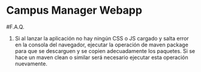 # Campus Manager Webapp

#F.A.Q.
1. Si al lanzar la aplicación no hay ningún CSS o JS cargado y salta error en la consola del navegador, ejecutar la operación de maven package para que se descarguen y se copien adecuadamente los paquetes. Si se hace un maven clean o similar será necesario ejecutar esta operación nuevamente.